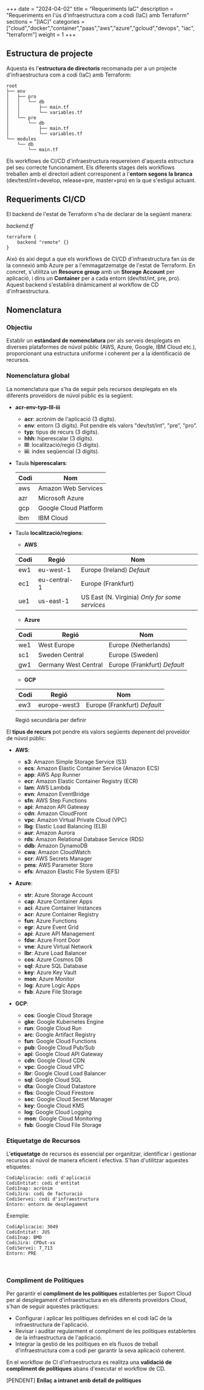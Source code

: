 +++
date        = "2024-04-02"
title       = "Requeriments IaC"
description = "Requeriments en l'ús d'infraestructura com a codi (IaC) amb Terraform"
sections    = "[IAC]"
categories  = ["cloud","docker","container","paas","aws","azure","gcloud","devops", "iac", "terraform"]
weight      = 1
+++

## Estructura de projecte

Aquesta és l'**estructura de directoris** recomanada per a un projecte d'infraestructura com a codi (IaC) amb Terraform:

```
root
├── env
│   ├── pro 
│   │   └── db 
│   │       ├── main.tf 
│   │       └── variables.tf
│   └── pre
│       └── db 
│           ├── main.tf 
│           └── variables.tf 
└── modules 
    └── db 
        └── main.tf
```

Els workflows de CI/CD d'infraestructura requereixen d'aquesta estructura pel seu correcte funcionament. Els diferents stages dels workflows treballen amb el directori adient corresponent a l'**entorn segons la branca** (dev/test/int=develop, release=pre, master=pro) en la que s'estigui actuant.

## Requeriments CI/CD

El backend de l'estat de Terraform s'ha de declarar de la següent manera:


_backend.tf_
```hcl
terraform {
    backend "remote" {}
}
```

Això és així degut a que els workflows de CI/CD d'infraestructura fan ús de la connexió amb Azure per a l'emmagatzematge de l'estat de Terraform. En concret, s'utilitza un **Resource group** amb un **Storage Account** per aplicació, i dins un **Container** per a cada entorn (dev/tst/int, pre, pro). Aquest backend s'establirà dinàmicament al workflow de CD d'infraestructura.

## Nomenclatura

### Objectiu

Establir un **estàndard de nomenclatura** per als serveis desplegats en diverses plataformes de núvol públic (AWS, Azure, Google, IBM Cloud etc.), proporcionant una estructura uniforme i coherent per a la identificació de recursos.

### Nomenclatura global

La nomenclatura que s'ha de seguir pels recursos desplegats en els diferents proveïdors de núvol públic és la següent:

* **acr-env-typ-lll-iii**
  - **acr**: acrònim de l'aplicació (3 dígits).
  - **env**: entorn (3 dígits). Pot pendre els valors "dev/tst/int", "pre", "pro".
  - **typ**: tipus de recurs (3 dígits).
  - **hhh**: hiperescalar (3 dígits).
  - **lll**: localització/regió (3 dígits).
  - **iii**: índex seqüencial (3 dígits).

* Taula **hiperescalars**:

    | Codi | Nom |  
    |------|-------|
    | aws  | Amazon Web Services
    | azr  | Microsoft Azure
    | gcp  | Google Cloud Platform
    | ibm  | IBM Cloud

* Taula **localització/regions**:

  * **AWS**

  | Codi | Regió | Nom   |  
  |------|-------|-------|
  | ew1  | eu-west-1 | Europe (Ireland) *Default*
  | ec1  | eu-central-1 | Europe (Frankfurt)
  | ue1  | us-east-1 | US East (N. Virginia) *Only for some services* 

  * **Azure**

  | Codi | Regió | Nom   |  
  |------|-------|-------|
  | we1  | West Europe | Europe (Netherlands)
  | sc1  | Sweden Central | Europe (Sweden)
  | gw1  | Germany West Central | Europe (Frankfurt) *Default*
  
  * **GCP**
  
  | Codi | Regió | Nom   |  
  |------|-------|-------|
  | ew3  | europe-west3 | Europe (Frankfurt) *Default*

    Regió secundària per definir

El **tipus de recurs** pot pendre els valors següents depenent del proveïdor de núvol públic:

- **AWS**: 
  - **s3**: Amazon Simple Storage Service (S3)
  - **ecs**: Amazon Elastic Container Service (Amazon ECS)
  - **app**: AWS App Runner
  - **ecr**: Amazon Elastic Container Registry (ECR)
  - **lam**: AWS Lambda 
  - **evn**: Amazon EventBridge
  - **sfn**: AWS Step Functions
  - **api**: Amazon API Gateway
  - **cdn**: Amazon CloudFront
  - **vpc**: Amazon Virtual Private Cloud (VPC)
  - **lbg**: Elastic Load Balancing (ELB)
  - **aur**: Amazon Aurora
  - **rds**: Amazon Relational Database Service (RDS)
  - **ddb**: Amazon DynamoDB
  - **cwa**: Amazon CloudWatch
  - **scr**: AWS Secrets Manager
  - **pms**: AWS Parameter Store
  - **efs**: Amazon Elastic File System (EFS)

- **Azure**:
  - **str**: Azure Storage Account
  - **cap**: Azure Container Apps
  - **aci**: Azure Container Instances
  - **acr**: Azure Container Registry
  - **fun**: Azure Functions
  - **egr**: Azure Event Grid
  - **api**: Azure API Management
  - **fdw**: Azure Front Door
  - **vne**: Azure Virtual Network
  - **lbr**: Azure Load Balancer
  - **cos**: Azure Cosmos DB
  - **sql**: Azure SQL Database
  - **key**: Azure Key Vault
  - **mon**: Azure Monitor
  - **log**: Azure Logic Apps
  - **fsb**: Azure File Storage

- **GCP**:
  - **cos**: Google Cloud Storage
  - **gke**: Google Kubernetes Engine
  - **run**: Google Cloud Run
  - **arc**: Google Artifact Registry
  - **fun**: Google Cloud Functions
  - **pub**: Google Cloud Pub/Sub
  - **api**: Google Cloud API Gateway
  - **cdn**: Google Cloud CDN
  - **vpc**: Google Cloud VPC
  - **lbr**: Google Cloud Load Balancer
  - **sql**: Google Cloud SQL
  - **dta**: Google Cloud Datastore
  - **fbs**: Google Cloud Firestore
  - **sec**: Google Cloud Secret Manager
  - **key**: Google Cloud KMS
  - **log**: Google Cloud Logging
  - **mon**: Google Cloud Monitoring
  - **fsb**: Google Cloud File Storage

### Etiquetatge de Recursos

L'**etiquetatge** de recursos és essencial per organitzar, identificar i gestionar recursos al núvol de manera eficient i efectiva. S'han d'utilitzar aquestes etiquetes:
```
CodiAplicacio: codi d'aplicació
CodiEntitat: codi d'entitat
CodiInap: acrònim
CodiJira: codi de facturació 
CodiServei: codi d'infraestructura
Entorn: entorn de desplegament
```
Exemple:
```
CodiAplicacio: 3049
CodiEntitat: JUS
CodiInap: BMD
CodiJira: CPDut-xx
CodiServei: 7_713
Entorn: PRE
```
 
### Compliment de Polítiques

Per garantir el **compliment de les polítiques** establertes per Suport Cloud per al desplegament d'infraestructura en els diferents proveïdors Cloud, s'han de seguir aquestes pràctiques:
- Configurar i aplicar les polítiques definides en el codi IaC de la infraestructura de l'aplicació.
- Revisar i auditar regularment el compliment de les polítiques establertes de la infraestructura de l'aplicació.
- Integrar la gestió de les polítiques en els fluxos de treball d'infraestructura com a codi per garantir la seva aplicació coherent.

En el workflow de CI d'infraestructura es realitza una **validació de compliment de polítiques** abans d'executar el workflow de CD.


[PENDENT] **Enllaç a intranet amb detall de polítiques**
